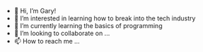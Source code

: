- 👋 Hi, I’m Gary!
- 👀 I’m interested in learning how to break into the tech industry
- 🌱 I’m currently learning the basics of programming
- 💞️ I’m looking to collaborate on ...
- 📫 How to reach me ...

<!---
garytran77/garytran77 is a ✨ special ✨ repository because its `README.md` (this file) appears on your GitHub profile.
You can click the Preview link to take a look at your changes.
--->
